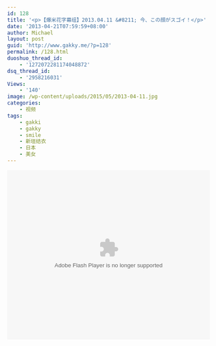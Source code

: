 ```yaml
---
id: 128
title: '<p>【爆米花字幕组】2013.04.11 &#8211; 今、この顔がスゴイ！</p>'
date: '2013-04-21T07:59:59+08:00'
author: Michael
layout: post
guid: 'http://www.gakky.me/?p=128'
permalink: /128.html
duoshuo_thread_id:
    - '1272072281174048872'
dsq_thread_id:
    - '2958216031'
Views:
    - '140'
image: /wp-content/uploads/2015/05/2013-04-11.jpg
categories:
    - 视频
tags:
    - gakki
    - gakky
    - smile
    - 新垣结衣
    - 日本
    - 美女
---
```


<object height="394" width="473"><param name="allowscriptaccess" value="sameDomain"></param><param name="wmode" value="transparent"></param><param name="movie" value="http://player.youku.com/player.php/sid/136339644/v.swf"></param><param name="allowfullscreen" value="true"></param><embed allowfullscreen="true" allowscriptaccess="sameDomain" height="394" src="http://player.youku.com/player.php/sid/136339644/v.swf" type="application/x-shockwave-flash" width="473" wmode="transparent"></embed></object>